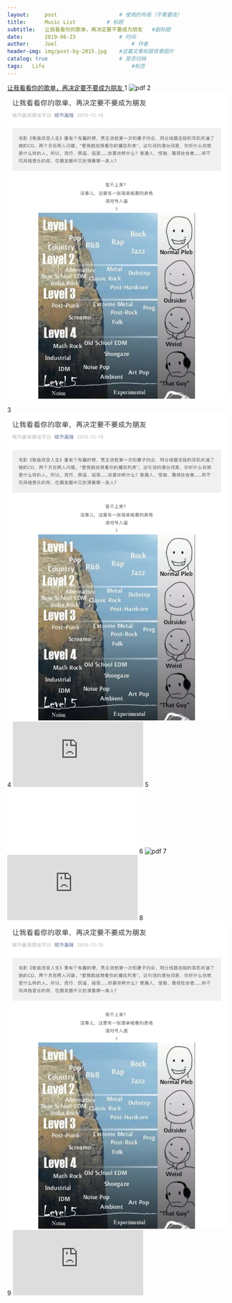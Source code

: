 ```yaml
---
layout:     post   				    # 使用的布局（不需要改）
title:      Music List			# 标题 
subtitle:   让我看看你的歌单，再决定要不要成为朋友   #副标题
date:       2019-06-23 				# 时间
author:     Joel 						# 作者
header-img: img/post-bg-2015.jpg 	#这篇文章标题背景图片
catalog: true 						# 是否归档
tags:	Life							#标签
---
```

<a href="https://mp.weixin.qq.com/s?__biz=MjM5ODAxODM0MA==&mid=401612325&idx=1&sn=dacc6663c2aac6c1d77b62af6e782572&chksm=34d5926e03a21b78d1d9f3c8f622fe94bb0fbd8bf094d9f03e0af64aac93f07cdbbbc78cb7cb&mpshare=1&scene=1&srcid=1215ymXP90FHTMaJ22TMjhSS&pass_ticket=0lhtCWRx6Ep%2Bgy4kgFSURog96NhACLsmycVb105M67xO34ZN5g8K32tNZO%2Fmx6fn#rd">让我看看你的歌单，再决定要不要成为朋友 </a>
1
<img src="http://africau.edu/images/default/sample.pdf" alt="pdf">
2
<img src="https://github.com/JoelPub/joelpub.github.io/blob/master/img/blog/1.pdf?raw=true" alt="pdf">

3
<img src="../img/blog/1.pdf?raw=true" alt="pdf">
4
![Alt](https://github.com/JoelPub/joelpub.github.io/blob/master/img/blog/1.pdf?raw=true)
5
![Alt](../img/blog/1.pdf?raw=true)
6
<img src="https://www.docdroid.net/WJIbfqM/1.pdf" alt="pdf">
7
![Alt](https://www.docdroid.net/WJIbfqM/1.pdf)
8
<img src="https://raw.githubusercontent.com/JoelPub/joelpub.github.io/master/img/blog/1.pdf" alt="pdf">
9
![Alt](https://raw.githubusercontent.com/JoelPub/joelpub.github.io/master/img/blog/1.pdf)
